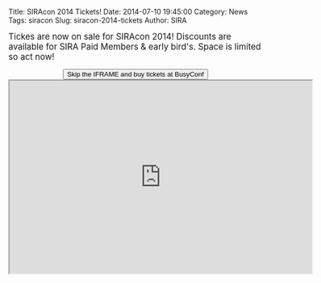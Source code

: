 Title: SIRAcon 2014 Tickets!
Date: 2014-07-10 19:45:00
Category: News
Tags: siracon
Slug: siracon-2014-tickets
Author: SIRA

<span style="font-size:120%">Tickes are now on sale for SIRAcon 2014! Discounts are available for SIRA Paid Members &amp; early bird's. Space is limited so act now!</span>

<center><button id="siracon2014buynow" onclick="window.open('https://siracon2014.busyconf.com/bookings/new', '_blank')" type="button" class="btn btn-primary">Skip the IFRAME and buy tickets at BusyConf</button></center>

<center><iframe style="width:600px;height:382px" scrolling="no" border=0 seamless="seamless" src="https://siracon2014.busyconf.com/bookings/new">
</iframe></center>